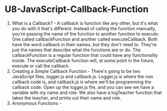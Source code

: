 # U8-JavaScript-Callback-Function
 
1. What is a Callback? - A callback is function like any other, but it's what you do with it that's different. Instead of calling the function manually, you're passing the name of the function to another function to execute. One called callbackFunction and another called executeCallback. Both have the word callback in their names, but they don't need to. They're just the names that describe what the functions are or do. The callbackFunction is a regular function that could have any functionality inside. The executeCallback function will, at some point in the future, execute or call the callback.
2. Creating a Simple Callback Function - There's going to be two JavaScript files, logger.js and callback.js.
Logger.js is where the non callback code is, and
callback.js is where we'll be programming the callback code.
Open up the logger.js file, and
you can see we have a variable with my name and role.
We also have a logTeacher function that takes the teacher, and
prints out their name and role.
3. Anonymous Functions -